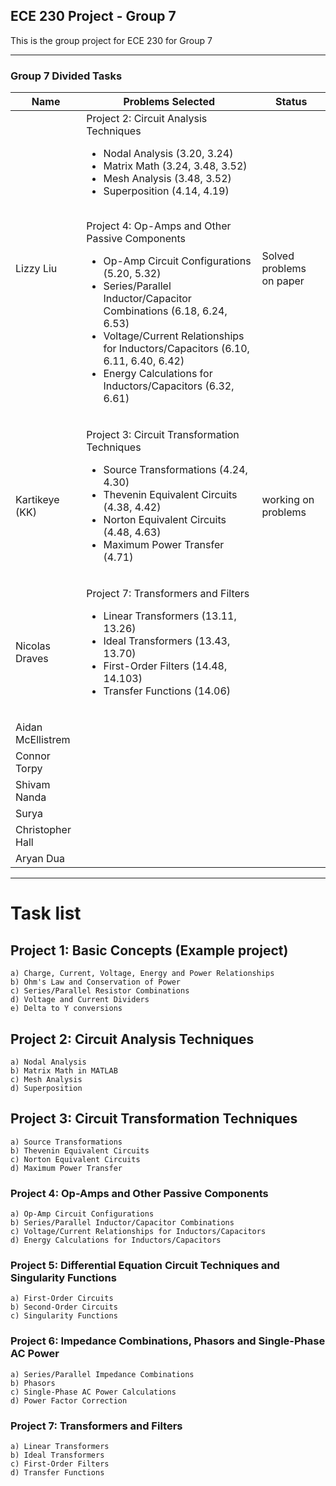 ## ECE 230 Project - Group 7

This is the group project for ECE 230 for Group 7

---

### Group 7 Divided Tasks

| Name | Problems Selected | Status | 
| ----------- | ----------- | ----------- |
| Lizzy Liu | <table>Project 2:  Circuit Analysis Techniques<br><ul><li>Nodal Analysis (3.20, 3.24)</li><li>Matrix Math (3.24, 3.48, 3.52)</li><li>Mesh Analysis (3.48, 3.52)</li><li>Superposition (4.14, 4.19)</li></ul><br>Project 4:  Op-Amps and Other Passive Components<br><ul><li>Op-Amp Circuit Configurations (5.20, 5.32)</li><li>Series/Parallel Inductor/Capacitor Combinations (6.18, 6.24, 6.53)</li><li>Voltage/Current Relationships for Inductors/Capacitors (6.10, 6.11, 6.40, 6.42)</li><li>Energy Calculations for Inductors/Capacitors (6.32, 6.61)</li></ul></table>| Solved problems on paper |
| Kartikeye (KK) | <table>Project 3:  Circuit Transformation Techniques<br><ul><li>Source Transformations (4.24, 4.30)</li><li>Thevenin Equivalent Circuits (4.38, 4.42)</li><li>Norton Equivalent Circuits (4.48, 4.63)</li><li>Maximum Power Transfer (4.71)</li></ul></table> | working on problems |
| Nicolas Draves | <table>Project 7: Transformers and Filters<br><ul><li>Linear Transformers (13.11, 13.26)</li><li>Ideal Transformers (13.43, 13.70)</li><li>First-Order Filters (14.48, 14.103)</li><li>Transfer Functions (14.06)</li></ul></table> | |
| Aidan McEllistrem | | |
| Connor Torpy | | |
| Shivam Nanda | | |
| Surya | | |
| Christopher Hall | | |
| Aryan Dua | | |

---

# Task list

## Project 1:  Basic Concepts (Example project)
    a) Charge, Current, Voltage, Energy and Power Relationships
    b) Ohm's Law and Conservation of Power
    c) Series/Parallel Resistor Combinations
    d) Voltage and Current Dividers
    e) Delta to Y conversions
## Project 2:  Circuit Analysis Techniques
    a) Nodal Analysis
    b) Matrix Math in MATLAB
    c) Mesh Analysis
    d) Superposition
## Project 3:  Circuit Transformation Techniques
    a) Source Transformations
    b) Thevenin Equivalent Circuits
    c) Norton Equivalent Circuits
    d) Maximum Power Transfer
### Project 4:  Op-Amps and Other Passive Components
    a) Op-Amp Circuit Configurations
    b) Series/Parallel Inductor/Capacitor Combinations
    c) Voltage/Current Relationships for Inductors/Capacitors
    d) Energy Calculations for Inductors/Capacitors
### Project 5:  Differential Equation Circuit Techniques and Singularity Functions
    a) First-Order Circuits
    b) Second-Order Circuits
    c) Singularity Functions
### Project 6:  Impedance Combinations, Phasors and Single-Phase AC Power
    a) Series/Parallel Impedance Combinations
    b) Phasors
    c) Single-Phase AC Power Calculations
    d) Power Factor Correction
### Project 7: Transformers and Filters
    a) Linear Transformers
    b) Ideal Transformers
    c) First-Order Filters
    d) Transfer Functions

